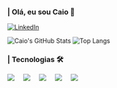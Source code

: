 ### | Olá, eu sou Caio 👋
 
 [![LinkedIn](https://img.shields.io/badge/LinkedIn-0077B5?style=for-the-badge&logo=linkedin&logoColor=white
 )](https://www.linkedin.com/in/caioccesar/)

 
 ![Caio's GitHub Stats](https://github-readme-stats.vercel.app/api?username=caiooozs&show_icons=true&theme=dracula)
 ![Top Langs](https://github-readme-stats.vercel.app/api/top-langs/?username=caiooozs&layout=compact)

 ### | Tecnologias 🛠️
 <div style="display: flex; gap: 20px; align="center;">
   <img src="https://cdn.jsdelivr.net/gh/devicons/devicon@latest/icons/javascript/javascript-original.svg" />
   <img src="https://cdn.jsdelivr.net/gh/devicons/devicon@latest/icons/typescript/typescript-original.svg" />
   <img src="https://cdn.jsdelivr.net/gh/devicons/devicon@latest/icons/react/react-original.svg" />
   <img src="https://cdn.jsdelivr.net/gh/devicons/devicon@latest/icons/nextjs/nextjs-original.svg" />
   <img src="https://cdn.jsdelivr.net/gh/devicons/devicon@latest/icons/tailwindcss/tailwindcss-original.svg" />
 </div>
